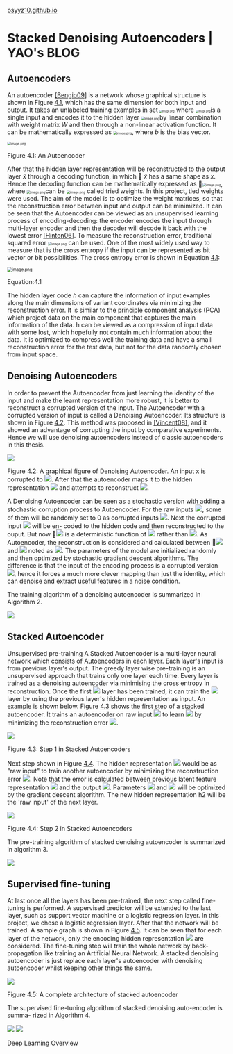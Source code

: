 [psyyz10.github.io](http://psyyz10.github.io/2015/11/SDA/ "Stacked Denoising Autoencoders | YAO's BLOG")

# Stacked Denoising Autoencoders | YAO's BLOG

##  Autoencoders

An autoencoder [[Bengio09]][1] is a network whose graphical structure is shown in Figure [4.1][2], which has the same dimension for both input and output. It takes an unlabeled training examples in set <img src="https://i.loli.net/2019/12/06/LyUPW24vQXuKcg8.png" alt="image.png" style="zoom:40%;" /> where <img src="https://i.loli.net/2019/12/06/s6TGYIdRHwZB4yW.png" alt="image.png" style="zoom:40%;" />is a single input and encodes it to the hidden layer <img src="https://i.loli.net/2019/12/06/ahDSjPfU1OpumM9.png" alt="image.png" style="zoom:50%;" />by linear combination with weight matrix $W$ and then through a non-linear activation function. It can be mathematically expressed as <img src="https://i.loli.net/2019/12/06/bs4PY9iErTnOAeq.png" alt="image.png" style="zoom:50%;" />, where $b$ is the bias vector.

<img src="https://i.loli.net/2019/12/06/lzIs4TfXiQPEAmD.png" alt="image.png" style="zoom:50%;" />

Figure 4.1: An Autoencoder

 

After that the hidden layer representation will be reconstructed to the output layer $\hat{x}$ through a decoding function, in which 􏰌 $\hat{x}$  has a same shape as $x$. Hence the decoding function can be mathematically expressed as 􏰌<img src="https://i.loli.net/2019/12/06/KigsW6rJTDGS9Fj.png" alt="image.png" style="zoom:50%;" />, where <img src="https://i.loli.net/2019/12/06/VGRDqvw1P49phfr.png" alt="image.png" style="zoom:50%;" />can be <img src="https://i.loli.net/2019/12/06/IrlRoSiCTJuBXyM.png" alt="image.png" style="zoom:50%;" /> called tried weights. In this project, tied weights were used. The aim of the model is to optimize the weight matrices, so that the reconstruction error between input and output can be minimized. It can be seen that the Autoencoder can be viewed as an unsupervised learning process of encoding-decoding: the encoder encodes the input through multi-layer encoder and then the decoder will decode it back with the lowest error [[Hinton06]][15]. 
To measure the reconstruction error, traditional squared error <img src="https://i.loli.net/2019/12/06/zPtdE8pqDHrI12C.png" alt="image.png" style="zoom:50%;" /> can be used. One of the most widely used way to measure that is the cross entropy if the input can be represented as bit vector or bit possibilities. The cross entropy error is shown in Equation [4.1][17]:


<img src="https://i.loli.net/2019/12/06/MaLWhTYbHiZwXdR.png" alt="image.png" style="zoom:67%;" />

Equation:4.1

 


The hidden layer code $h$ can capture the information of input examples along the main dimensions of variant coordinates via minimizing the reconstruction error. It is similar to the principle component analysis (PCA) which project data on the main component that captures the main information of the data. h can be viewed as a compression of input data with some lost, which hopefully not contain much information about the data. It is optimized to compress well the training data and have a small reconstruction error for the test data, but not for the data randomly chosen from input space.

##  Denoising Autoencoders

In order to prevent the Autoencoder from just learning the identity of the input and make the learnt representation more robust, it is better to reconstruct a corrupted version of the input. The Autoencoder with a corrupted version of input is called a Denoising Autoencoder. Its structure is shown in Figure [4.2][20]. This method was proposed in [[Vincent08]][21], and it showed an advantage of corrupting the input by comparative experiments. Hence we will use denoising autoencoders instead of classic autoencoders in this thesis.


![][22]

Figure 4.2: A graphical figure of Denoising Autoencoder. An input x is corrupted to ![][23]. After that the autoencoder maps it to the hidden representation ![][19] and attempts to reconstruct ![][11].

 


A Denoising Autoencoder can be seen as a stochastic version with adding a stochastic corruption process to Autoencoder. For the raw inputs ![][10], some of them will be randomly set to 0 as corrupted inputs ![][23]. Next the corrupted input ![][23] will be en- coded to the hidden code and then reconstructed to the ouput. But now 􏰌![][10] is a deterministic function of ![][23] rather than ![][11]. As Autoencoder, the reconstruction is considered and calculated between 􏰌![][23] and ![][11] noted as ![][24]. The parameters of the model are initialized randomly and then optimized by stochastic gradient descent algorithms. The difference is that the input of the encoding process is a corrupted version ![][23], hence it forces a much more clever mapping than just the identity, which can denoise and extract useful features in a noise condition.

The training algorithm of a denoising autoencoder is summarized in Algorithm 2.

![](https://imgur.com/8CMkWQw)



##  Stacked Autoencoder

Unsupervised pre-training 
A Stacked Autoencoder is a multi-layer neural network which consists of Autoencoders in each layer. Each layer's input is from previous layer's output. The greedy layer wise pre-training is an unsupervised approach that trains only one layer each time. Every layer is trained as a denoising autoencoder via minimising the cross entropy in reconstruction. Once the first ![][26] layer has been trained, it can train the ![][27] layer by using the previous layer's hidden representation as input. An example is shown below. Figure [4.3][28] shows the first step of a stacked autoencoder. It trains an autoencoder on raw input ![][11] to learn ![][29] by minimizing the reconstruction error ![][24].


![][30]

Figure 4.3: Step 1 in Stacked Autoencoders

 


Next step shown in Figure [4.4][31]. The hidden representation ![][29] would be as "raw input" to train another autoencoder by minimizing the reconstruction error ![][32]. Note that the error is calculated between previous latent feature representation ![][33] and the output ![][34]. Parameters ![][35] and ![][36] will be optimized by the gradient descent algorithm. The new hidden representation h2 will be the 'raw input' of the next layer.


![][37]

Figure 4.4: Step 2 in Stacked Autoencoders

 

The pre-training algorithm of stacked denoising autoencoder is summarized in algorithm 3. 

![][38] 


##  Supervised fine-tuning

At last once all the layers has been pre-trained, the next step called fine-tuning is performed. A supervised predictor will be extended to the last layer, such as support vector machine or a logistic regression layer. In this project, we chose a logistic regression layer. After that the network will be trained. A sample graph is shown in Figure [4.5][39]. It can be seen that for each layer of the network, only the encoding hidden representation ![][40] are considered. The fine-tuning step will train the whole network by back-propagation like training an Artificial Neural Network. A stacked denoising autoencoder is just replace each layer's autoencoder with denoising autoencoder whilst keeping other things the same.


![][41]

Figure 4.5: A complete architecture of stacked autoencoder

 


The supervised fine-tuning algorithm of stacked denoising auto-encoder is summa- rized in Algorithm 4.

![][42] 
![][43] 





Deep Learning Overview

[1]: http://psyyz10.github.io#Bengio09
[2]: http://psyyz10.github.io#F4_1
[3]: http://psyyz10.github.io/img/1.png
[4]: http://psyyz10.github.io/img/2.png
[5]: http://psyyz10.github.io/img/3.png
[6]: http://psyyz10.github.io/img/4.png
[7]: http://psyyz10.github.io/img/5.png
[8]: http://psyyz10.github.io/img/6.png
[9]: http://psyyz10.github.io/img/7.png
[10]: http://psyyz10.github.io/img/8.png
[11]: http://psyyz10.github.io/img/9.png
[12]: http://psyyz10.github.io/img/10.png
[13]: http://psyyz10.github.io/img/11.png
[14]: http://psyyz10.github.io/img/36.png
[15]: http://psyyz10.github.io#Hinton06
[16]: http://psyyz10.github.io/img/12.png
[17]: http://psyyz10.github.io#E4_1
[18]: http://psyyz10.github.io/img/13.png
[19]: http://psyyz10.github.io/img/14.png
[20]: http://psyyz10.github.io#F4_2
[21]: http://psyyz10.github.io#Vincent08
[22]: http://psyyz10.github.io/img/15.png
[23]: http://psyyz10.github.io/img/16.png
[24]: http://psyyz10.github.io/img/18.png
[25]: http://psyyz10.github.io/img/19.png
[26]: http://psyyz10.github.io/img/20.png
[27]: http://psyyz10.github.io/img/21.png
[28]: http://psyyz10.github.io#E4_3
[29]: http://psyyz10.github.io/img/22.png
[30]: http://psyyz10.github.io/img/34.png
[31]: http://psyyz10.github.io#F4_4
[32]: http://psyyz10.github.io/img/25.png
[33]: http://psyyz10.github.io/img/24.png
[34]: http://psyyz10.github.io/img/26.png
[35]: http://psyyz10.github.io/img/27.png
[36]: http://psyyz10.github.io/img/28.png
[37]: http://psyyz10.github.io/img/29.png
[38]: http://psyyz10.github.io/img/30.png
[39]: http://psyyz10.github.io#F4_5
[40]: http://psyyz10.github.io/img/31.png
[41]: http://psyyz10.github.io/img/32.png
[42]: http://psyyz10.github.io/img/33.png
[43]: http://psyyz10.github.io/img/35.png
[44]: http://psyyz10.github.io/2015/11/SDA/#disqus_thread
[45]: http://psyyz10.github.io/tags/Deep-Learning/
[46]: http://psyyz10.github.io/tags/Machine-Learning/
[47]: http://psyyz10.github.io/2015/11/Deep-Learning-Overview/

